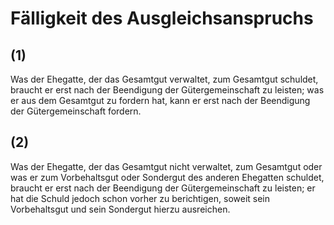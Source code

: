 # Fälligkeit des Ausgleichsanspruchs



## (1)

 Was der Ehegatte, der das Gesamtgut verwaltet, zum Gesamtgut schuldet, braucht er erst nach der Beendigung der Gütergemeinschaft zu leisten; was er aus dem Gesamtgut zu fordern hat, kann er erst nach der Beendigung der Gütergemeinschaft fordern.

## (2)

 Was der Ehegatte, der das Gesamtgut nicht verwaltet, zum Gesamtgut oder was er zum Vorbehaltsgut oder Sondergut des anderen Ehegatten schuldet, braucht er erst nach der Beendigung der Gütergemeinschaft zu leisten; er hat die Schuld jedoch schon vorher zu berichtigen, soweit sein Vorbehaltsgut und sein Sondergut hierzu ausreichen. 

